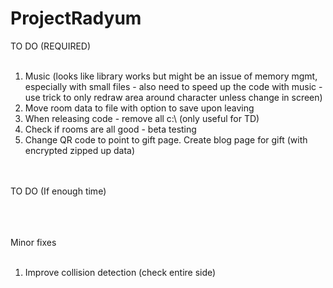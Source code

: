 # ProjectRadyum

TO DO (REQUIRED)<br><br>
<ol>
<li>Music (looks like library works but might be an issue of memory mgmt, especially with small files - also need to speed up the code with music - use trick to only redraw area around character unless change in screen)<br>
<li>Move room data to file with option to save upon leaving<br>
<li>When releasing code - remove all c:\ (only useful for TD)<br>
<li>Check if rooms are all good - beta testing<br>
<li>Change QR code to point to gift page. Create blog page for gift (with encrypted zipped up data)<br>
</ol>

<br><br>
TO DO (If enough time)<br><br>
<ol>
</ol>

<br><br>
Minor fixes<br><br>
<ol>
<li>Improve collision detection (check entire side)<br>
</ol>